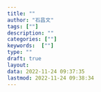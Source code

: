 ```yaml
---
title: ""
author: "石昌文"
tags: [""]
description: ""
categories: [""]
keywords:  [""]
type: ""
draft: true
layout: 
data: 2022-11-24 09:37:35
lastmod: 2022-11-24 09:38:34
---
```

